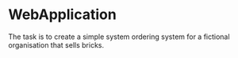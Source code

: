 # WebApplication
The task is to create a simple system ordering system for a fictional organisation that sells bricks.
